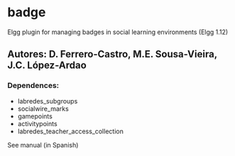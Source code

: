 # badge
Elgg plugin for managing badges in social learning environments (Elgg 1.12)
## Autores: D. Ferrero-Castro, M.E. Sousa-Vieira, J.C. López-Ardao
### Dependences: 
- labredes_subgroups
- socialwire_marks
- gamepoints
- activitypoints
- labredes_teacher_access_collection

See manual (in Spanish)

